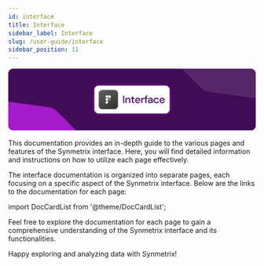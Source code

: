 ```yaml
---
id: interface
title: Interface
sidebar_label: Interface
slug: /user-guide/interface
sidebar_position: 11
---
```

![Interface](/docs/data/interface.png)


This documentation provides an in-depth guide to the various pages and features of the Synmetrix interface. Here, you will find detailed information and instructions on how to utilize each page effectively.

The interface documentation is organized into separate pages, each focusing on a specific aspect of the Synmetrix interface. Below are the links to the documentation for each page:

import DocCardList from '@theme/DocCardList';

<DocCardList />


Feel free to explore the documentation for each page to gain a comprehensive understanding of the Synmetrix interface and its functionalities.

Happy exploring and analyzing data with Synmetrix!

